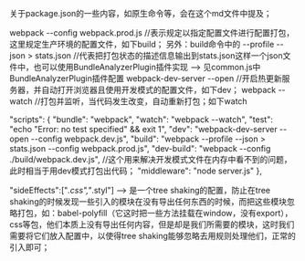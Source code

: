 关于package.json的一些内容，如原生命令等，会在这个md文件中提及；

webpack --config webpack.prod.js      //表示规定以指定配置文件进行配置打包，这里规定生产环境的配置文件，如下build；
另外：build命令中的 --profile --json > stats.json   //代表把打包状态的描述信息输出到stats.json这样一个json文件中，也可以使用BundleAnalyzerPlugin插件实现 --> 见common.js中BundleAnalyzerPlugin插件配置
webpack-dev-server --open             //开启热更新服务器，并自动打开浏览器且使用开发模式的配置文件，如下dev；
webpack --watch                       //打包并监听，当代码发生改变，自动重新打包；如下watch

<!-- 如下在package.json中配置scripts，相当于快捷命令，使用npm run xxx即可执行 -->
  "scripts": {
    "bundle": "webpack",
    "watch": "webpack --watch",
    "test": "echo \"Error: no test specified\" && exit 1",
    "dev": "webpack-dev-server --open --config webpack.dev.js",
    "build": "webpack --profile --json > stats.json --config webpack.prod.js",
    "dev-build": "webpack --config ./build/webpack.dev.js",                //这个用来解决开发模式文件在内存中看不到的问题，此时相当于用dev模式打包出代码；
    "middleware": "node server.js"
  },


  "sideEffects":["*.css","*.styl"]  -->  是一个tree shaking的配置，防止在tree shaking的时候发现一些引入的模块在没有导出任何东西的时候，而把这些模块忽略打包，如：babel-polyfill（它这时把一些方法挂载在window，没有export），css等包，他们本质上没有导出任何内容，但是却是我们所需要的模块，这时我们需要将它们放入配置中，以使得tree shaking能够忽略去用规则处理他们，正常的引入即可；

